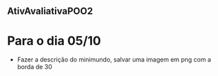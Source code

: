 ## AtivAvaliativaPOO2

# Para o dia 05/10

- Fazer a descrição do minimundo, salvar uma imagem em png com a borda de 30
